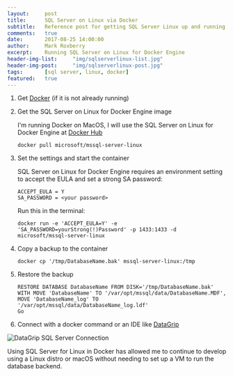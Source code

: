 ```yaml
---
layout:     post
title:      SQL Server on Linux via Docker
subtitle:   Reference post for getting SQL Server Linux up and running
comments:   true
date:       2017-08-25 14:00:00
author:     Mark Roxberry
excerpt:    Running SQL Server on Linux for Docker Engine
header-img-list:     "img/sqlserverlinux-list.jpg"
header-img-post:     "img/sqlserverlinux-post.jpg"
tags:       [sql server, linux, docker]
featured:   true
---
```

1. Get [Docker](https://www.docker.com/) (if it is not already running)

1. Get the SQL Server on Linux for Docker Engine image

   I'm running Docker on MacOS, I will use the SQL Server on Linux for Docker Engine at [Docker Hub](https://hub.docker.com/r/microsoft/mssql-server-linux/)

   ```
   docker pull microsoft/mssql-server-linux
   ```

1. Set the settings and start the container

   SQL Server on Linux for Docker Engine requires an environment setting to accept the EULA and set a strong SA password:

   ```
   ACCEPT_EULA = Y
   SA_PASSWORD = <your password>
   ```

   Run this in the terminal:

   ```
   docker run -e 'ACCEPT_EULA=Y' -e 'SA_PASSWORD=yourStrong(!)Password' -p 1433:1433 -d microsoft/mssql-server-linux
   ```


1. Copy a backup to the container

   ```
   docker cp '/tmp/DatabaseName.bak' mssql-server-linux:/tmp
   ```

1. Restore the backup

   ```
   RESTORE DATABASE DatabaseName FROM DISK='/tmp/DatabaseName.bak'
   WITH MOVE 'DatabaseName' TO '/var/opt/mssql/data/DatabaseName.MDF',
   MOVE 'DatabaseName_log' TO '/var/opt/mssql/data/DatabaseName_log.ldf'
   Go
   ```

1. Connect with a docker command or an IDE like [DataGrip](https://www.jetbrains.com/datagrip/)

![DataGrip SQL Server Connection](/img/datagrip.png)

Using SQL Server for Linux in Docker has allowed me to continue to develop using a Linux distro or macOS without needing to set up a VM to run the database backend.